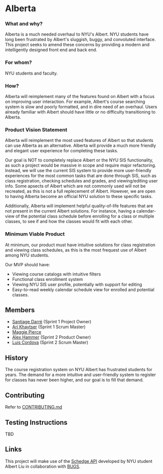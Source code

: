 # Alberta

### What and why?
Alberta is a much needed overhaul to NYU's Albert. NYU students have long been frustrated by Albert's sluggish, buggy, and convoluted interface. This project seeks to amend these concerns by providing a modern and intelligently designed front end and back end.

### For whom?
NYU students and faculty.

### How?
Alberta will reimplement many of the features found on Albert with a focus on improving user interaction. For example, Albert's course searching system is slow and poorly formatted, and in dire need of an overhaul. Users already familiar with Albert should have little or no difficulty transitioning to Alberta.

### Product Vision Statement
Alberta will reimplement the most used features of Albert so that students can use Alberta as an alternative. Alberta will provide a much more friendly and elegant user experience for completing these tasks. 

Our goal is NOT to completely replace Albert or the NYU SIS functionality, as such a project would be massive in scope and require major refactoring. Instead, we will use the current SIS system to provide more user-friendly experiences for the most common tasks that are done through SIS, such as class registration, checking schedules and grades, and viewing/editing user info. Some apsects of Albert which are not commonly used will not be recreated, as this is not a full replecement of Albert. However, we are open to having Alberta become an official NYU solution to these specific tasks. 

Additionally, Alberta will implement helpful quality-of-life features that are not present in the current Albert solutions. For instance, having a calendar-view of the potential class schedule before enrolling for a class or multiple classes, to see if and how the classes would fit with each other.

### Minimum Viable Product
At minimum, our product must have intuitive solutions for class registration and viewing class schedules, as this is the most frequest use of Albert among NYU students. 

Our MVP should have: 
- Viewing course catalogs with intuitive filters
- Functional class enrollment system
- Viewing NYU SIS user profile, potentially with support for editing
- Easy-to-read weekly calendar schedule view for enrolled and potential classes. 


## Members
- [Santiage Darré](https://github.com/sdarre) (Sprint 1 Project Owner)
- [Ari Khaytser](https://github.com/ajk745)  (Sprint 1 Scrum Master)
- [Maggie Pierce](https://github.com/m-ggie)
- [Alex Hammer](https://github.com/ah4597) (Sprint 2 Product Owner)
- [Luis Cordova](https://github.com/LGCX) (Sprint 2 Scrum Master)

## History
The course registration system on NYU Albert has frustrated students for years. The demand for a more intuitive and user-friendly system to register for classes has never been higher, and our goal is to fill that demand. 

## Contributing
Refer to [CONTRIBUTING.md](./CONTRIBUTING.md)

## Testing Instructions
TBD

## Links
This project will make use of the [Schedge API](https://github.com/BUGS-NYU/schedge) developed by NYU student Albert Liu in collaboration with [BUGS](https://bugs-nyu.github.io/). 
